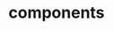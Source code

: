 <!-- Space: Emacs -->
<!-- Parent: Project -->
<!-- Title: Components -->

<!-- Label: Emacs -->
<!-- Label: Project -->
<!-- Label: Components -->
<!-- Include: docs/disclaimer.md -->
<!-- Include: ac:toc -->

# components
